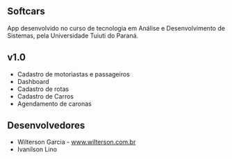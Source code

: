 Softcars
------------------------------

App desenvolvido no curso de tecnologia em Análise e Desenvolvimento de Sistemas, pela Universidade Tuiuti do Paraná.


v1.0
------------------------------

- Cadastro de motoriastas e passageiros
- Dashboard
- Cadastro de rotas
- Cadastro de Carros
- Agendamento de caronas







Desenvolvedores
------------------------------

- Wilterson Garcia - www.wilterson.com.br
- Ivanilson Lino
